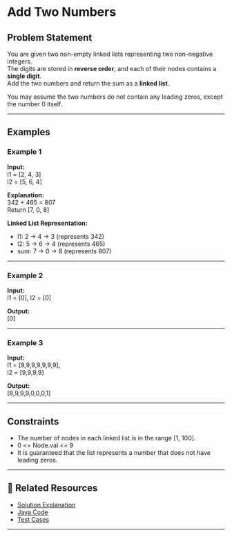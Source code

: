# Add Two Numbers

## Problem Statement

You are given two non-empty linked lists representing two non-negative integers.  
The digits are stored in **reverse order**, and each of their nodes contains a **single digit**.  
Add the two numbers and return the sum as a **linked list**.

You may assume the two numbers do not contain any leading zeros, except the number 0 itself.

---

## Examples

### Example 1

**Input:**  
l1 = [2, 4, 3]  
l2 = [5, 6, 4]

**Explanation:**  
342 + 465 = 807  
Return [7, 0, 8]

**Linked List Representation:**

- l1: 2 → 4 → 3 (represents 342)
- l2: 5 → 6 → 4 (represents 465)
- sum: 7 → 0 → 8 (represents 807)

---

### Example 2

**Input:**  
l1 = [0], l2 = [0]

**Output:**  
[0]

---

### Example 3

**Input:**  
l1 = [9,9,9,9,9,9,9],  
l2 = [9,9,9,9]

**Output:**  
[8,9,9,9,0,0,0,1]

---

## Constraints

- The number of nodes in each linked list is in the range [1, 100].
- 0 <= Node.val <= 9
- It is guaranteed that the list represents a number that does not have leading zeros.

---

## 🔗 Related Resources

- [Solution Explanation](AddTwoNumbersSolution.md)
- [Java Code](AddTwoNumbers.java)
- [Test Cases](AddTwoNumbersTest.java)

---